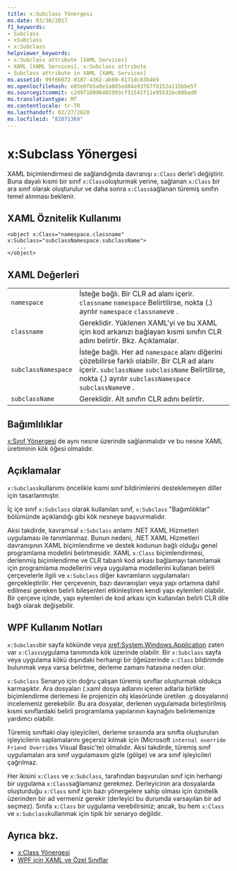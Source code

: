 ```yaml
---
title: x:Subclass Yönergesi
ms.date: 03/30/2017
f1_keywords:
- Subclass
- xSubclass
- x:Subclass
helpviewer_keywords:
- x:Subclass attribute [XAML Services]
- XAML [XAML Services], x:Subclass attribute
- Subclass attribute in XAML [XAML Services]
ms.assetid: 99f66072-8107-4362-ab99-8171dc83b469
ms.openlocfilehash: e85e0fb5a0e1a865ed84a93767f8152a115bbe5f
ms.sourcegitcommit: c2d9718996402993cf31541f11e95531bc68bad0
ms.translationtype: MT
ms.contentlocale: tr-TR
ms.lasthandoff: 02/27/2020
ms.locfileid: "82071369"
---
```

# <a name="xsubclass-directive"></a>x:Subclass Yönergesi

XAML biçimlendirmesi de sağlandığında davranışı `x:Class` derle'i değiştirir. Buna dayalı kısmi bir sınıf `x:Class`oluşturmak yerine, sağlanan `x:Class` bir ara sınıf olarak oluşturulur ve daha sonra `x:Class`sağlanan türemiş sınıfın temel alınması beklenir.

## <a name="xaml-attribute-usage"></a>XAML Öznitelik Kullanımı

```xaml
<object x:Class="namespace.classname" x:Subclass="subclassNamespace.subclassName">
   ...
</object>
```

## <a name="xaml-values"></a>XAML Değerleri

|||
|-|-|
|`namespace`|İsteğe bağlı. Bir CLR ad alanı içerir. `classname` `namespace` Belirtilirse, nokta (.) ayrılır `namespace` `classname`ve .|
|`classname`|Gereklidir. Yüklenen XAML'yi ve bu XAML için kod arkanızı bağlayan kısmi sınıfın CLR adını belirtir. Bkz. Açıklamalar.|
|`subclassNamespace`|İsteğe bağlı. Her ad `namespace` alanı diğerini çözebilirse farklı olabilir. Bir CLR ad alanı içerir. `subclassName` `subclassName` Belirtilirse, nokta (.) ayrılır `subclassNamespace` `subclassName`ve .|
|`subclassName`|Gereklidir. Alt sınıfın CLR adını belirtir.|

## <a name="dependencies"></a>Bağımlılıklar

[x:Sınıf Yönergesi](xclass-directive.md) de aynı nesne üzerinde sağlanmalıdır ve bu nesne XAML üretiminin kök öğesi olmalıdır.

## <a name="remarks"></a>Açıklamalar

`x:Subclass`kullanımı öncelikle kısmi sınıf bildirimlerini desteklemeyen diller için tasarlanmıştır.

İç içe sınıf `x:Subclass` olarak kullanılan sınıf, `x:Subclass` "Bağımlılıklar" bölümünde açıklandığı gibi kök nesneye başvurmalıdır.

Aksi takdirde, kavramsal `x:Subclass` anlamı .NET XAML Hizmetleri uygulaması ile tanımlanmaz. Bunun nedeni, .NET XAML Hizmetleri davranışının XAML biçimlendirme ve destek kodunun bağlı olduğu genel programlama modelini belirtmesidir. XAML `x:Class` biçimlendirmesi, derlenmiş biçimlendirme ve CLR tabanlı kod arkası bağlamayı tanımlamak için programlama modellerini veya uygulama modellerini kullanan belirli çerçevelerle ilgili ve `x:Subclass` diğer kavramların uygulamaları gerçekleştirilir. Her çerçevenin, bazı davranışları veya yapı ortamına dahil edilmesi gereken belirli bileşenleri etkinleştiren kendi yapı eylemleri olabilir. Bir çerçeve içinde, yapı eylemleri de kod arkası için kullanılan belirli CLR dile bağlı olarak değişebilir.

## <a name="wpf-usage-notes"></a>WPF Kullanım Notları

`x:Subclass`bir sayfa kökünde veya <xref:System.Windows.Application> zaten var `x:Class`uygulama tanımında kök üzerinde olabilir. Bir `x:Subclass` sayfa veya uygulama kökü dışındaki herhangi bir öğeüzerinde `x:Class` bildirimde bulunmak veya varsa belirtme, derleme zamanı hatasına neden olur.

`x:Subclass` Senaryo için doğru çalışan türemiş sınıflar oluşturmak oldukça karmaşıktır. Ara dosyaları (.xaml dosya adlarını içeren adlarla birlikte biçimlendirme derlemesi ile projenizin obj klasöründe üretilen .g dosyalarını) incelemeniz gerekebilir. Bu ara dosyalar, derlenen uygulamada birleştirilmiş kısmi sınıflardaki belirli programlama yapılarının kaynağını belirlemenize yardımcı olabilir.

Türemiş sınıftaki olay işleyicileri, derleme sırasında ara sınıfta oluşturulan işleyicilerin saplamalarını geçersiz kılmak için (Microsoft `internal override` `Friend Overrides` Visual Basic'te) olmalıdır. Aksi takdirde, türemiş sınıf uygulamaları ara sınıf uygulamasını gizle (gölge) ve ara sınıf işleyicileri çağrılmaz.

Her ikisini `x:Class` ve `x:Subclass`, tarafından başvurulan sınıf için herhangi bir uygulama `x:Class`sağlamanız gerekmez. Derleyicinin ara dosyalarda oluşturduğu `x:Class` sınıf için bazı yönergelere sahip olması için öznitelik üzerinden bir ad vermeniz gerekir (derleyici bu durumda varsayılan bir ad seçmez). Sınıfa `x:Class` bir uygulama verebilirsiniz; ancak, bu hem `x:Class` ve `x:Subclass`kullanmak için tipik bir senaryo değildir.

## <a name="see-also"></a>Ayrıca bkz.

- [x:Class Yönergesi](xclass-directive.md)
- [WPF için XAML ve Özel Sınıflar](../../framework/wpf/advanced/xaml-and-custom-classes-for-wpf.md)
